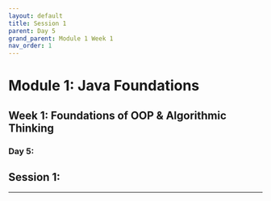 ```yaml
---
layout: default
title: Session 1
parent: Day 5
grand_parent: Module 1 Week 1
nav_order: 1
---
```


# Module 1: Java Foundations
## Week 1: Foundations of OOP & Algorithmic Thinking
### Day 5: 
## Session 1: 
---